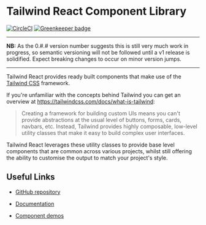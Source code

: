 # Tailwind React Component Library

[![CircleCI](https://circleci.com/gh/emortlock/tailwind-react.svg?style=svg)](https://circleci.com/gh/emortlock/tailwind-react) [![Greenkeeper badge](https://badges.greenkeeper.io/emortlock/tailwind-react.svg)](https://greenkeeper.io/)

---

**NB:** As the 0.#.# version number suggests this is still very much work in progress, so semantic versioning will not be followed until a v1 release is solidified. Expect breaking changes to occur on minor version jumps.

---

Tailwind React provides ready built components that make use of the [Tailwind CSS](https://tailwindcss.com/) framework.

If you're unfamiliar with the concepts behind Tailwind you can get an overview at https://tailwindcss.com/docs/what-is-tailwind:

> Creating a framework for building custom UIs means you can't provide abstractions at the usual level of buttons, forms, cards, navbars, etc.
> Instead, Tailwind provides highly composable, low-level utility classes that make it easy to build complex user interfaces.

Tailwind React leverages these utility classes to provide base level components that are common across various projects, whilst still offering the ability to customise the output to match your project's style.

## Useful Links

- [GitHub repository](https://github.com/emortlock/tailwind-react)

- [Documentation](https://emortlock.github.io/tailwind-react/#documentation)

- [Component demos](https://emortlock.github.io/tailwind-react/#components)
